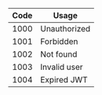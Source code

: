 | Code | Usage |
| ---- | ----- |
| 1000 | Unauthorized |
| 1001 | Forbidden |
| 1002 | Not found |
| 1003 | Invalid user |
| 1004 | Expired JWT |